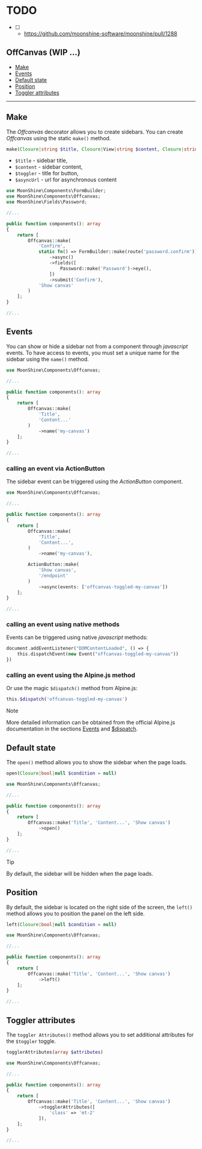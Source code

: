 # TODO
- [ ] - https://github.com/moonshine-software/moonshine/pull/1288

## OffCanvas (WIP ...)

- [Make](#make)
- [Events](#events)
- [Default state](#open)
- [Position](#position)
- [Toggler attributes](#toggler-attributes)

---

<a name="make"></a>
## Make

The *Offcanvas* decorator allows you to create sidebars.
You can create *Offcanvas* using the static `make()` method.

```php
make(Closure|string $title, Closure|View|string $content, Closure|string $toggler = '', Closure|string|null $asyncUrl = '')
```

- `$title` - sidebar title,
- `$content` - sidebar content,
- `$toggler` - title for button,
- `$asyncUrl` - url for asynchronous content

```php
use MoonShine\Components\FormBuilder;
use MoonShine\Components\Offcanvas;
use MoonShine\Fields\Password;

//...

public function components(): array
{
    return [
        Offcanvas::make(
            'Confirm',
            static fn() => FormBuilder::make(route('password.confirm'))
                ->async()
                ->fields([
                    Password::make('Password')->eye(),
                ])
                ->submit('Confirm'),
            'Show canvas'
        )
    ];
}

//...
```

<a name="events"></a>
## Events

You can show or hide a sidebar not from a component through *javascript* events.
To have access to events, you must set a unique name for the sidebar using the `name()` method.

```php
use MoonShine\Components\Offcanvas;

//...

public function components(): array
{
    return [
        Offcanvas::make(
            'Title',
            'Content...'
        )
            ->name('my-canvas')
    ];
}

//...
```

### calling an event via ActionButton

The sidebar event can be triggered using the *ActionButton* component.

```php
use MoonShine\Components\Offcanvas;

//...

public function components(): array
{
    return [
        Offcanvas::make(
            'Title',
            'Content...',
        )
            ->name('my-canvas'),

        ActionButton::make(
            'Show canvas',
            '/endpoint'
        )
            ->async(events: ['offcanvas-toggled-my-canvas'])
    ];
}

//...
```

### calling an event using native methods

Events can be triggered using native *javascript* methods:

```php
document.addEventListener("DOMContentLoaded", () => {
    this.dispatchEvent(new Event("offcanvas-toggled-my-canvas"))
})
```

### calling an event using the Alpine.js method

Or use the magic `$dispatch()` method from Alpine.js:

```php
this.$dispatch('offcanvas-toggled-my-canvas')
```

> [!NOTE]
> More detailed information can be obtained from the official Alpine.js documentation in the sections [Events](https://alpinejs.dev/essentials/events) and [$dispatch](https://alpinejs.dev/magics/dispatch).

<a name="open"></a>
## Default state

The `open()` method allows you to show the sidebar when the page loads.

```php
open(Closure|bool|null $condition = null)
```

```php
use MoonShine\Components\Offcanvas;

//...

public function components(): array
{
    return [
        Offcanvas::make('Title', 'Content...', 'Show canvas')
            ->open()
    ];
}

//...
```

> [!TIP]
> By default, the sidebar will be hidden when the page loads.

<a name="position"></a>
##  Position

By default, the sidebar is located on the right side of the screen, the `left()` method allows you to position the panel on the left side.

```php
left(Closure|bool|null $condition = null)
```

```php
use MoonShine\Components\Offcanvas;

//...

public function components(): array
{
    return [
        Offcanvas::make('Title', 'Content...', 'Show canvas')
            ->left()
    ];
}

//...
```

<a name="toggler-attributes"></a>
##  Toggler attributes

The `toggler Attributes()` method allows you to set additional attributes for the `$toggler` toggle.

```php
togglerAttributes(array $attributes)
```

```php
use MoonShine\Components\Offcanvas;

//...

public function components(): array
{
    return [
        Offcanvas::make('Title', 'Content...', 'Show canvas')
            ->togglerAttributes([
                'class' => 'mt-2'
            ]),
    ];
}

//...
```



